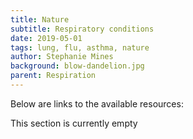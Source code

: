 ```yaml
---
title: Nature
subtitle: Respiratory conditions
date: 2019-05-01
tags: lung, flu, asthma, nature
author: Stephanie Mines
background: blow-dandelion.jpg
parent: Respiration
---
```


Below are links to the available resources:

This section is currently empty
